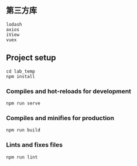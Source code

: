 ## 第三方库
```
lodash
axios
iView
vuex
```

## Project setup
```
cd lab_temp
npm install
```

### Compiles and hot-reloads for development
```
npm run serve
```

### Compiles and minifies for production
```
npm run build
```

### Lints and fixes files
```
npm run lint
```
